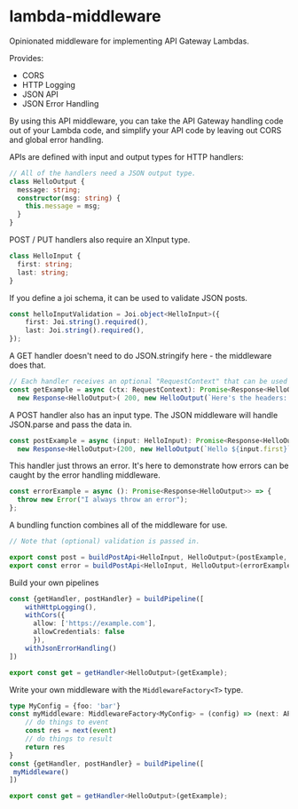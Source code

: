 # lambda-middleware

Opinionated middleware for implementing API Gateway Lambdas.

Provides:

* CORS
* HTTP Logging
* JSON API
* JSON Error Handling

By using this API middleware, you can take the API Gateway handling code out of your Lambda code, and simplify your API code by leaving out CORS and global error handling.

APIs are defined with input and output types for HTTP handlers:

```typescript
// All of the handlers need a JSON output type.
class HelloOutput {
  message: string;
  constructor(msg: string) {
    this.message = msg;
  }
}
```

POST / PUT handlers also require an XInput type.

```typescript
class HelloInput {
  first: string;
  last: string;
}
```

If you define a joi schema, it can be used to validate JSON posts.

```typescript
const helloInputValidation = Joi.object<HelloInput>({
    first: Joi.string().required(),
    last: Joi.string().required(),
});
```

A GET handler doesn't need to do JSON.stringify here - the middleware does that.

```typescript
// Each handler receives an optional "RequestContext" that can be used to get access to the raw event.
const getExample = async (ctx: RequestContext): Promise<Response<HelloOutput>> =>
  new Response<HelloOutput>( 200, new HelloOutput(`Here's the headers: ${JSON.stringify(ctx.event.headers)}`));
```

A POST handler also has an input type. The JSON middleware will handle JSON.parse and pass the data in.

```typescript
const postExample = async (input: HelloInput): Promise<Response<HelloOutput>> =>
  new Response<HelloOutput>(200, new HelloOutput(`Hello ${input.first}`));
```

This handler just throws an error. It's here to demonstrate how errors can be caught by the error handling middleware.

```typescript
const errorExample = async (): Promise<Response<HelloOutput>> => {
  throw new Error("I always throw an error");
};
```

A bundling function combines all of the middleware for use.

```typescript
// Note that (optional) validation is passed in.

export const post = buildPostApi<HelloInput, HelloOutput>(postExample, helloInputValidation);
export const error = buildPostApi<HelloInput, HelloOutput>(errorExample);
```

Build your own pipelines

```typescript
const {getHandler, postHandler} = buildPipeline([
    withHttpLogging(),
    withCors({
      allow: ['https://example.com'],
      allowCredentials: false
      }),
    withJsonErrorHandling()
])

export const get = getHandler<HelloOutput>(getExample);
```

Write your own middleware with the `MiddlewareFactory<T>` type.

```typescript
type MyConfig = {foo: 'bar'}
const myMiddleware: MiddlewareFactory<MyConfig> = (config) => (next: APIGatewayHandler) => async (event: APIGatewayProxyEventV2) => {
    // do things to event
    const res = next(event)
    // do things to result
    return res
}
const {getHandler, postHandler} = buildPipeline([
 myMiddleware()
])

export const get = getHandler<HelloOutput>(getExample);
```
